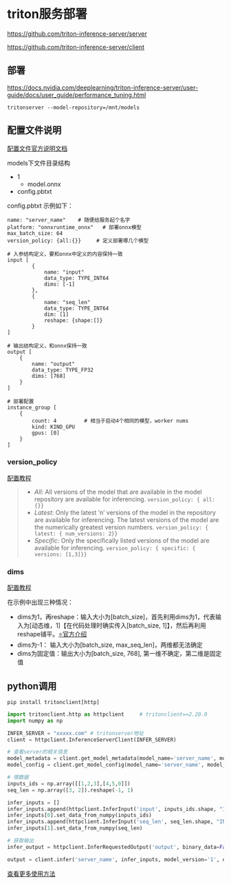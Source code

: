 # triton服务部署

https://github.com/triton-inference-server/server

https://github.com/triton-inference-server/client



## 部署

https://docs.nvidia.com/deeplearning/triton-inference-server/user-guide/docs/user_guide/performance_tuning.html

```shell
tritonserver --model-repository=/mnt/models
```



## 配置文件说明

[配置文件官方说明文档](https://docs.nvidia.com/deeplearning/triton-inference-server/user-guide/docs/user_guide/model_configuration.html)

models下文件目录结构
- 1
	- model.onnx
- config.pbtxt


config.pbtxt 示例如下：
```shell
name: "server_name"    # 随便给服务起个名字
platform: "onnxruntime_onnx"   # 部署onnx模型
max_batch_size: 64
version_policy: {all:{}}     # 定义部署哪几个模型

# 入参结构定义，要和onnx中定义的内容保持一致
input [
		{
			name: "input"
			data_type: TYPE_INT64
			dims: [-1]
		},
		{
			name: "seq_len"
			data_type: TYPE_INT64
			dim: [1]
			reshape: {shape:[]}
		}
]

# 输出结构定义，和onnx保持一致
output [
	{
		name: "output"
		data_type: TYPE_FP32
		dims: [768]
	}
]

# 部署配置
instance_group [
	{
		count: 4         # 相当于启动4个相同的模型，worker nums
		kind: KIND_GPU
		gpus: [0]
	}
]

```

### version_policy

[配置教程](https://docs.nvidia.com/deeplearning/triton-inference-server/user-guide/docs/user_guide/model_configuration.html?highlight=version_policy#version-policy)

> - *All*: All versions of the model that are available in the model repository are available for inferencing. `version_policy: { all: {}}`
> - *Latest*: Only the latest ‘n’ versions of the model in the repository are available for inferencing. The latest versions of the model are the numerically greatest version numbers. `version_policy: { latest: { num_versions: 2}}`
> - *Specific*: Only the specifically listed versions of the model are available for inferencing. `version_policy: { specific: { versions: [1,3]}}`

### dims

[配置教程](https://docs.nvidia.com/deeplearning/triton-inference-server/user-guide/docs/user_guide/model_configuration.html?highlight=version_policy#shape-tensors)

在示例中出现三种情况：

- dims为1，再reshape：输入大小为[batch_size]，首先利用dims为1，代表输入为[动态维，1]【在代码处理时确实传入[batch_size, 1]】，然后再利用reshape铺平。[⭐️官方介绍](https://docs.nvidia.com/deeplearning/triton-inference-server/user-guide/docs/user_guide/model_configuration.html?highlight=version_policy#reshape)
- dims为-1： 输入大小为[batch_size, max_seq_len]，两维都无法确定
- dims为固定值：输出大小为[batch_size, 768], 第一维不确定，第二维是固定值



## python调用

```shell
pip install tritonclient[http]
```

```python
import tritonclient.http as httpclient     # tritonclient==2.20.0
import numpy as np

INFER_SERVER = "xxxxx.com" # tritonserver地址
client = httpclient.InferenceServerClient(INFER_SERVER)

# 查看server的相关信息
model_metadata = client.get_model_metadata(model_name='server_name', model_version='1')
model_config = client.get_model_config(model_name='server_name', model_version='1')

# 喂数据
inputs_ids = np.array([[1,2,3],[4,5,0]])
seq_len = np.array([3, 2]).reshape(-1, 1)

infer_inputs = []
infer_inputs.append(httpclient.InferInput('input', inputs_ids.shape, "INT64"))
infer_inputs[0].set_data_from_numpy(inputs_ids)
infer_inputs.append(httpclient.InferInput('seq_len', seq_len.shape, "INT64"))
infer_inputs[1].set_data_from_numpy(seq_len)

# 获取输出
infer_output = httpclient.InferRequestedOutput('output', binary_data=False)

output = client.infer('server_name', infer_inputs, model_version='1', outputs=[infer_output])

```

[查看更多使用方法](https://github.com/triton-inference-server/client/blob/main/src/python/examples)



